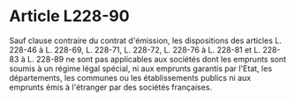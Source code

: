 # Article L228-90

Sauf clause contraire du contrat d'émission, les dispositions des articles L. 228-46 à L. 228-69, L. 228-71, L. 228-72, L. 228-76 à L. 228-81 et L. 228-83 à L. 228-89 ne sont pas applicables aux sociétés dont les emprunts sont soumis à un régime légal spécial, ni aux emprunts garantis par l'Etat, les départements, les communes ou les établissements publics ni aux emprunts émis à l'étranger par des sociétés françaises.
